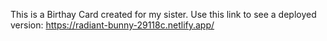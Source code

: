 
This is a Birthay Card created for my sister. Use this link to see a deployed version: https://radiant-bunny-29118c.netlify.app/
